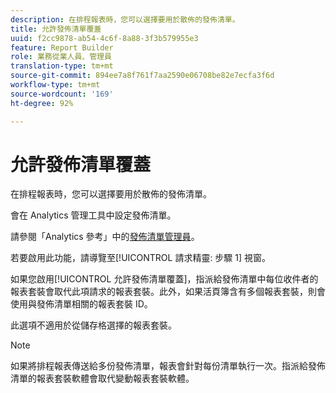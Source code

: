 ```yaml
---
description: 在排程報表時，您可以選擇要用於散佈的發佈清單。
title: 允許發佈清單覆蓋
uuid: f2cc9878-ab54-4c6f-8a88-3f3b579955e3
feature: Report Builder
role: 業務從業人員、管理員
translation-type: tm+mt
source-git-commit: 894ee7a8f761f7aa2590e06708be82e7ecfa3f6d
workflow-type: tm+mt
source-wordcount: '169'
ht-degree: 92%

---
```



# 允許發佈清單覆蓋

在排程報表時，您可以選擇要用於散佈的發佈清單。

會在 Analytics 管理工具中設定發佈清單。

請參閱「Analytics 參考」中的[發佈清單管理員](https://docs.adobe.com/content/help/en/analytics/admin/admin-tools/publishing-list.html)。

若要啟用此功能，請導覽至[!UICONTROL 請求精靈: 步驟 1] 視窗。

如果您啟用[!UICONTROL 允許發佈清單覆蓋]，指派給發佈清單中每位收件者的報表套裝會取代此項請求的報表套裝。此外，如果活頁簿含有多個報表套裝，則會使用與發佈清單相關的報表套裝 ID。

此選項不適用於從儲存格選擇的報表套裝。

>[!NOTE]
>
>如果將排程報表傳送給多份發佈清單，報表會針對每份清單執行一次。指派給發佈清單的報表套裝軟體會取代變動報表套裝軟體。

